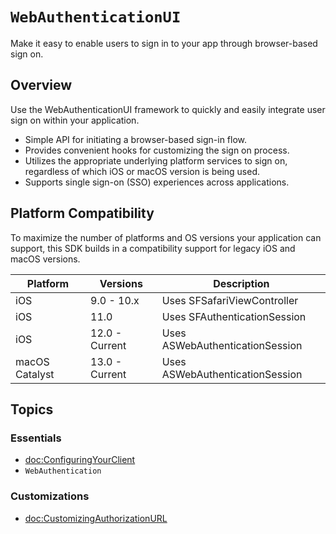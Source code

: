 # ``WebAuthenticationUI``

Make it easy to enable users to sign in to your app through browser-based sign on.

## Overview

Use the WebAuthenticationUI framework to quickly and easily integrate user sign on within your application.

* Simple API for initiating a browser-based sign-in flow.
* Provides convenient hooks for customizing the sign on process.
* Utilizes the appropriate underlying platform services to sign on, regardless of which iOS or macOS version is being used.
* Supports single sign-on (SSO) experiences across applications.

## Platform Compatibility

To maximize the number of platforms and OS versions your application can support, this SDK builds in a compatibility support for legacy iOS and macOS versions.

Platform | Versions | Description |
---|---|---
iOS | 9.0 - 10.x | Uses SFSafariViewController 
iOS | 11.0 | Uses SFAuthenticationSession 
iOS | 12.0 - Current | Uses ASWebAuthenticationSession 
macOS Catalyst  | 13.0 - Current | Uses ASWebAuthenticationSession

## Topics

### Essentials

- <doc:ConfiguringYourClient>
- ``WebAuthentication``

### Customizations

- <doc:CustomizingAuthorizationURL>
